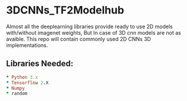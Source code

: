 # 3DCNNs_TF2Modelhub

Almost all the deeplearning libraries provide ready to use 2D models with/without imagenet weights, But In case of 3D cnn models are not as avaible. This repo will contain commonly used 2D CNNs 3D implementations.


## Libraries Needed:
```ruby
* Python 3.x 
* Tensorflow 2.X
* Numpy
* random
```
